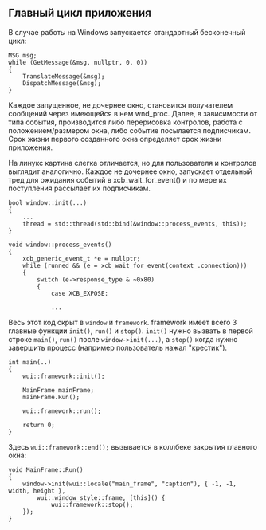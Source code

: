 ## Главный цикл приложения

В случае работы на Windows запускается стандартный бесконечный цикл:

    MSG msg;
    while (GetMessage(&msg, nullptr, 0, 0))
    {
        TranslateMessage(&msg);
        DispatchMessage(&msg);
    }

Каждое запущенное, не дочернее окно, становится получателем сообщений через имеющейся в нем wnd_proc. Далее, в зависимости от типа события, производится либо перерисовка контролов, работа с положением/размером окна, либо событие посылается подписчикам. Срок жизни первого созданного окна определяет срок жизни приложения.

На линукс картина слегка отличается, но для пользователя и контролов выглядит аналогично. Каждое не дочернее окно, запускает отдельный тред для ожидания событий в xcb_wait_for_event() и по мере их поступления рассылает их подписчикам. 

    bool window::init(...)
    {
        ...
        thread = std::thread(std::bind(&window::process_events, this));
    }

    void window::process_events()
    {
        xcb_generic_event_t *e = nullptr;
        while (runned && (e = xcb_wait_for_event(context_.connection)))
        {
            switch (e->response_type & ~0x80)
            {
                case XCB_EXPOSE:

                ...

Весь этот код скрыт в ``window`` и ``framework``.
framework имеет всего 3 главные функции ``init()``, ``run()`` и ``stop()``. ``init()`` нужно вызвать в первой строке ``main()``, ``run()`` после ``window->init(...)``, а ``stop()`` когда нужно завершить процесс (например пользователь нажал "крестик").

    int main(..)
    {
        wui::framework::init();

        MainFrame mainFrame;
        mainFrame.Run();

        wui::framework::run();

        return 0;
    }

Здесь ``wui::framework::end();`` вызывается в коллбеке закрытия главного окна:

    void MainFrame::Run()
    {
        window->init(wui::locale("main_frame", "caption"), { -1, -1, width, height },
            wui::window_style::frame, [this]() { 
                wui::framework::stop(); 
        });
    }

